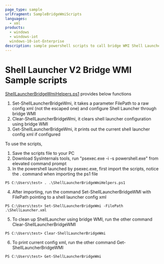 ```yaml
---
page_type: sample
urlFragment: SampleBridgeWmiScripts
languages:
  - xml
products:
  - windows
  - windows-iot
  windows-10-iot-Enterprise
description: sample powershell scripts to call bridge WMI Shell Launcher node
---
```


# Shell Launcher V2 Bridge WMI Sample scripts

[ShellLauncherBridgeWmiHelpers.ps1](./ShellLauncherBridgeWmiHelpers.ps1) provides below functions
1. Set-ShellLauncherBridgeWmi, it takes a parameter FilePath to a raw config xml (not the escaped one) and configure Shell Launcher through bridge WMI 
2. Clear-ShellLauncherBridgeWmi, it clears shell launcher configuration using bridge WMI
3. Get-ShellLauncherBridgeWmi, it prints out the current shell launcher config xml if configured

To use the scripts,
1. Save the scripts file to your PC
2. Download SysInternals tools, run "psexec.exe -i -s powershell.exe" from elevated command prompt
3. In the powershell launched by psexec.exe, first import the scripts, notice the . command when importing the ps1 file
```
PS C:\Users\test> . .\ShellLauncherBridgeWmiHelpers.ps1
```
4. After importing, run the command Set-ShellLauncherBridgeWMI with FilePath pointing to a shell launcher config xml
```
PS C:\Users\test> Set-ShellLauncherBridgeWmi -FilePath .\ShellLauncher.xml
```
5. To clean up ShellLauncher using bridge WMI, run the other command Clear-ShellLauncherBridgeWMI

```
PS C:\Users\test> Clear-ShellLauncherBridgeWmi
```
6. To print current config xml, run the other command Get-ShellLauncherBridgeWMI

```
PS C:\Users\test> Get-ShellLauncherBridgeWmi
```
